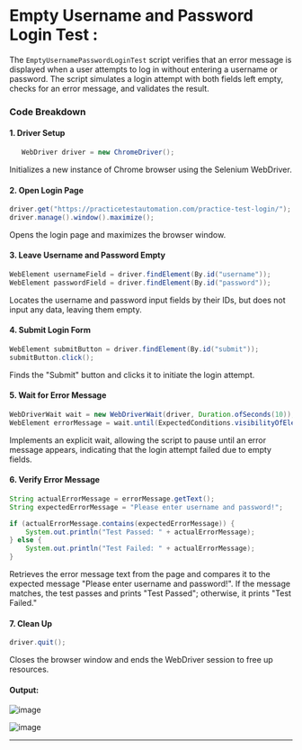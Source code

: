 # Empty Username and Password Login Test :

The `EmptyUsernamePasswordLoginTest` script verifies that an error message is displayed when a user attempts to log in without entering a username or password. The script simulates a login attempt with both fields left empty, checks for an error message, and validates the result.

### Code Breakdown

#### 1. Driver Setup
```java
   WebDriver driver = new ChromeDriver();
```
Initializes a new instance of Chrome browser using the Selenium WebDriver.

#### 2. Open Login Page
```java
driver.get("https://practicetestautomation.com/practice-test-login/");
driver.manage().window().maximize();
```
Opens the login page and maximizes the browser window.

#### 3. Leave Username and Password Empty
```java
WebElement usernameField = driver.findElement(By.id("username"));
WebElement passwordField = driver.findElement(By.id("password"));
```
Locates the username and password input fields by their IDs, but does not input any data, leaving them empty.

#### 4. Submit Login Form
```java
WebElement submitButton = driver.findElement(By.id("submit"));
submitButton.click();
```
Finds the "Submit" button and clicks it to initiate the login attempt.

#### 5. Wait for Error Message
```java
WebDriverWait wait = new WebDriverWait(driver, Duration.ofSeconds(10));
WebElement errorMessage = wait.until(ExpectedConditions.visibilityOfElementLocated(By.id("error")));
```
Implements an explicit wait, allowing the script to pause until an error message appears, indicating that the login attempt failed due to empty fields.

#### 6. Verify Error Message
```java
String actualErrorMessage = errorMessage.getText();
String expectedErrorMessage = "Please enter username and password!";

if (actualErrorMessage.contains(expectedErrorMessage)) {
    System.out.println("Test Passed: " + actualErrorMessage);
} else {
    System.out.println("Test Failed: " + actualErrorMessage);
}
```
Retrieves the error message text from the page and compares it to the expected message "Please enter username and password!". If the message matches, the test passes and prints "Test Passed"; otherwise, it prints "Test Failed."

#### 7. Clean Up
```java
driver.quit();
```
Closes the browser window and ends the WebDriver session to free up resources.

#### Output:
![image](https://github.com/user-attachments/assets/c4355216-ee0d-46f1-bba0-39b2043d438c)

![image](https://github.com/user-attachments/assets/bbb410fa-b27b-4b88-ad5a-c44c1dfdd5ae)

---
